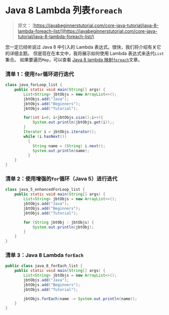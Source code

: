 # Java 8 Lambda 列表`foreach`

> 原文： [https://javabeginnerstutorial.com/core-java-tutorial/java-8-lambda-foreach-list/](https://javabeginnerstutorial.com/core-java-tutorial/java-8-lambda-foreach-list/)

您一定已经听说过 Java 8 中引入的 Lambda 表达式。很快，我们将介绍有关它的详细主题。 但是现在在本文中，我将展示如何使用 Lambda 表达式来迭代`List`集合。 如果要遍历`Map`，可以查看 [Java 8 lambda 映射`foreach`](https://javabeginnerstutorial.com/core-java-tutorial/java-8-lambda-foreach-map/)文章。

### 清单 1：使用`for`循环进行迭代

```java
class java_forLoop_list {
	public static void main(String[] args) {
		List<String> jbtObjs = new ArrayList<>();
		jbtObjs.add("Java");
		jbtObjs.add("Beginners");
		jbtObjs.add("Tutorial");

		for(int i=0; i<jbtObjs.size();i++){
			System.out.println(jbtObjs.get(i));;
		}
		Iterator i = jbtObjs.iterator();
		while (i.hasNext())
		  {
		    String name = (String) i.next();
		    System.out.println(name);
		  }
	}
}
```

### 清单 2：使用增强的`for`循环（Java 5）进行迭代

```java
class java_5_enhancedForLoop_list {
	public static void main(String[] args) {
		List<String> jbtObjs = new ArrayList<>();
		jbtObjs.add("Java");
		jbtObjs.add("Beginners");
		jbtObjs.add("Tutorial");

		for (String jbtObj : jbtObjs) {
			System.out.println(jbtObj);
		}
	}
}
```

### 清单 3：Java 8 Lambda `forEach`

```java
public class java_8_forEach_list {
	public static void main(String[] args) {
		List<String> jbtObjs = new ArrayList<>();
		jbtObjs.add("Java");
		jbtObjs.add("Beginners");
		jbtObjs.add("Tutorial");

		jbtObjs.forEach(name -> System.out.println(name));
	}
}
```
